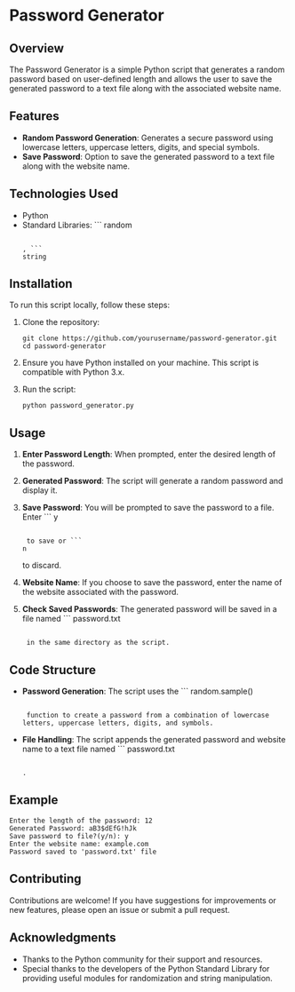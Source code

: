 # Password Generator

## Overview

The Password Generator is a simple Python script that generates a random password based on user-defined length and allows the user to save the generated password to a text file along with the associated website name.

## Features

- **Random Password Generation**: Generates a secure password using lowercase letters, uppercase letters, digits, and special symbols.
- **Save Password**: Option to save the generated password to a text file along with the website name.

## Technologies Used

- Python
- Standard Libraries: ```
  random
  ```

  , ```
  string
  ```

## Installation

To run this script locally, follow these steps:

1. Clone the repository:

   ```
   git clone https://github.com/yourusername/password-generator.git
   cd password-generator
   
   ```
2. Ensure you have Python installed on your machine. This script is compatible with Python 3.x.
3. Run the script:

   ```
   python password_generator.py
   
   ```

## Usage

1. **Enter Password Length**: When prompted, enter the desired length of the password.
2. **Generated Password**: The script will generate a random password and display it.
3. **Save Password**: You will be prompted to save the password to a file. Enter ```
   y
   ```

    to save or ```
   n
   ```

    to discard.
4. **Website Name**: If you choose to save the password, enter the name of the website associated with the password.
5. **Check Saved Passwords**: The generated password will be saved in a file named ```
   password.txt
   ```

    in the same directory as the script.

## Code Structure

- **Password Generation**: The script uses the ```
  random.sample()
  ```

   function to create a password from a combination of lowercase letters, uppercase letters, digits, and symbols.
- **File Handling**: The script appends the generated password and website name to a text file named ```
  password.txt
  ```

  .

## Example

```
Enter the length of the password: 12
Generated Password: aB3$dEfG!hJk
Save password to file?(y/n): y
Enter the website name: example.com
Password saved to 'password.txt' file
```

## Contributing

Contributions are welcome! If you have suggestions for improvements or new features, please open an issue or submit a pull request.

## Acknowledgments

- Thanks to the Python community for their support and resources.
- Special thanks to the developers of the Python Standard Library for providing useful modules for randomization and string manipulation.
